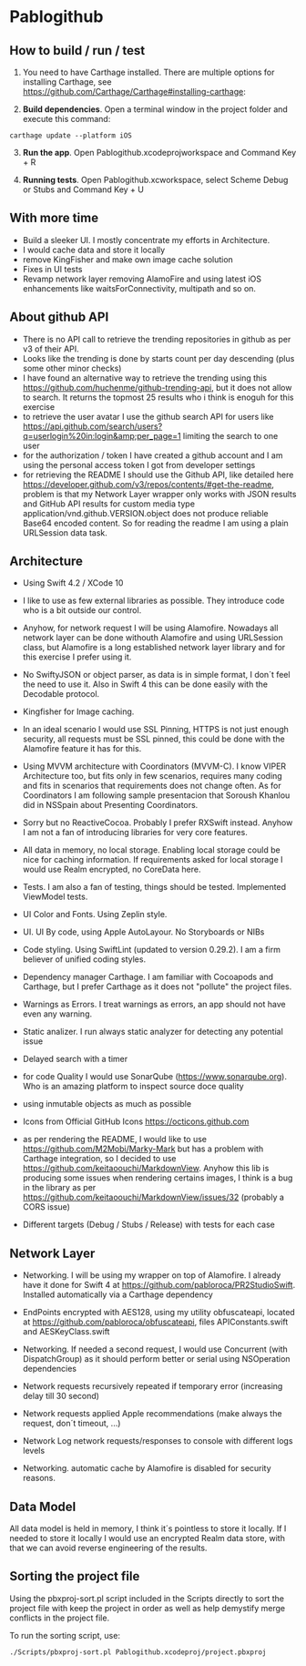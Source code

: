 # Pablogithub

## How to build / run / test

1. You need to have Carthage installed. There are multiple options for installing Carthage, see https://github.com/Carthage/Carthage#installing-carthage:

2. **Build dependencies**. Open a terminal window in the project folder and execute this command:

```
carthage update --platform iOS
```

3. **Run the app**. Open Pablogithub.xcodeprojworkspace and Command Key + R


4. **Running tests**. Open Pablogithub.xcworkspace, select Scheme Debug or Stubs and Command Key + U


## With more time

- Build a sleeker UI. I mostly concentrate my efforts in Architecture.
- I would cache data and store it locally
- remove KingFisher and make own image cache solution
- Fixes in UI tests
- Revamp network layer removing AlamoFire and using latest iOS enhancements like waitsForConnectivity, multipath and so on.

## About github API

- There is no API call to retrieve the trending repositories in github as per v3 of their API.
- Looks like the trending is done by starts count per day descending (plus some other minor checks)
- I have found an alternative way to retrieve the trending using this https://github.com/huchenme/github-trending-api, but it does not allow to search. It returns the topmost 25 results who i think is enoguh for this exercise
- to retrieve the user avatar I use the github search API for users like https://api.github.com/search/users?q=userlogin%20in:login&amp;per_page=1 limiting the search to one user
- for the authorization / token I have created a github account and I am using the personal access token I got from developer settings
- for retrieving the README I should use the Github API, like detailed here https://developer.github.com/v3/repos/contents/#get-the-readme, problem is that my Network Layer wrapper only works with JSON results and GitHub API results for custom media type application/vnd.github.VERSION.object does not produce reliable Base64 encoded content. So for reading the readme I am using a plain URLSession data task.

## Architecture

- Using Swift 4.2 / XCode 10

- I like to use as few external libraries as possible. They introduce code who is a bit outside our control.

- Anyhow, for network request I will be using Alamofire. Nowadays all network layer can be done withouth Alamofire and using URLSession class, but Alamofire is a long established network layer library and for this exercise I prefer using it.

- No SwiftyJSON or object parser, as data is in simple format, I don´t feel the need to use it. Also in Swift 4 this can be done easily with the Decodable protocol.

- Kingfisher for Image caching.

- In an ideal scenario I would use SSL Pinning, HTTPS is not just enough security, all requests must be SSL pinned, this could be done with the Alamofire feature it has for this.

- Using MVVM architecture with Coordinators (MVVM-C). I know VIPER Architecture too, but fits only in few scenarios, requires many coding and fits in scenarios that requirements does not change often. As for Coordinators I am following sample presentacion that Soroush Khanlou did in NSSpain about Presenting Coordinators.

- Sorry but no ReactiveCocoa. Probably I prefer RXSwift instead. Anyhow I am not a fan of introducing libraries for very core features.

- All data in memory, no local storage. Enabling local storage could be nice for caching information. If requirements asked for local storage I would use Realm encrypted, no CoreData here.

- Tests. I am also a fan of testing, things should be tested. Implemented ViewModel tests.

- UI Color and Fonts. Using Zeplin style.

- UI. UI By code, using Apple AutoLayour. No Storyboards or NIBs

- Code styling. Using SwiftLint (updated to version 0.29.2). I am a firm believer of unified coding styles.

- Dependency manager Carthage. I am familiar with Cocoapods and Carthage, but I prefer Carthage as it does not "pollute" the project files.  

- Warnings as Errors. I treat warnings as errors, an app should not have even any warning.

- Static analizer. I run always static analyzer for detecting any potential issue

- Delayed search with a timer

- for code Quality I would use SonarQube (https://www.sonarqube.org). Who is an amazing platform to inspect source doce quality 

- using inmutable objects as much as possible

- Icons from Official GitHub Icons https://octicons.github.com

- as per rendering the README, I would like to use  https://github.com/M2Mobi/Marky-Mark but has a problem with Carthage integration, so I decided to use https://github.com/keitaoouchi/MarkdownView. Anyhow this lib is producing some issues when rendering certains images, I think is a bug in the library as per https://github.com/keitaoouchi/MarkdownView/issues/32 (probably a CORS issue)

- Different targets (Debug / Stubs / Release) with tests for each case

## Network Layer

- Networking. I will be using my wrapper on top of Alamofire. I already have it done for Swift 4 at https://github.com/pabloroca/PR2StudioSwift. Installed automatically via a Carthage dependency

- EndPoints encrypted with AES128, using my utility obfuscateapi, located at https://github.com/pabloroca/obfuscateapi, files APIConstants.swift and AESKeyClass.swift

- Networking. If needed a second request, I would use Concurrent (with DispatchGroup) as it should perform better or serial using NSOperation dependencies

- Network requests recursively repeated if temporary error (increasing delay till 30 second)

- Network requests applied Apple recommendations (make always the request, don´t timeout, ...)

- Network Log network requests/responses to console with different logs levels

- Networking. automatic cache by Alamofire is disabled for security reasons.


## Data Model

All data model is held in memory, I think it´s pointless to store it locally. If I needed to store it locally I would use an encrypted Realm data store, with that we can avoid reverse engineering of the results. 


## Sorting the project file

Using the pbxproj-sort.pl script included in the Scripts directly to sort the project file with keep the project in order as well as help demystify merge conflicts in the project file. 

To run the sorting script, use:

`./Scripts/pbxproj-sort.pl Pablogithub.xcodeproj/project.pbxproj`
